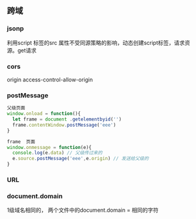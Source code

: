 ## 跨域  

### jsonp  
利用script 标签的src 属性不受同源策略的影响，动态创建script标签，请求资源。get请求

### cors  
origin access-control-allow-origin 



### postMessage 
```js 
父级页面 
window.onload = function(){
  let frame = document .getelementbyid('')
  frame.contentWindow.postMessage('eee')
}

frame  页面
window.onmessage = function(e){
  console.log(e.data) // 父级传过来的
  e.source.postMessage('eee',e.origin) // 发送给父级的
}
```

### URL  



### document.domain  

1级域名相同的，
两个文件中的document.domain = 相同的字符